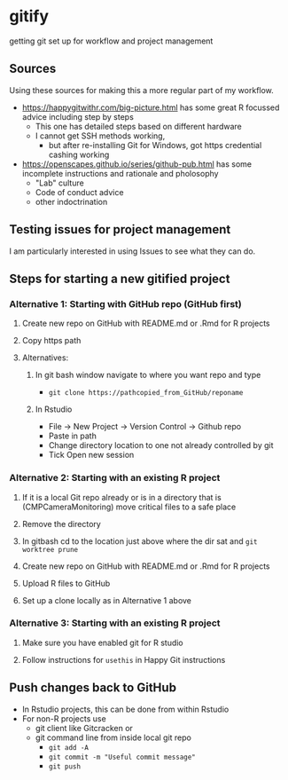 # gitify
getting git set up for workflow and project management

## Sources 

Using these sources for making this a more regular part of my workflow.

* https://happygitwithr.com/big-picture.html has some great R focussed advice including step by steps
    * This one has detailed steps based on different hardware
    * I cannot get SSH methods working, 
        * but after re-installing Git for Windows, got https credential cashing working
* https://openscapes.github.io/series/github-pub.html has some incomplete instructions and rationale and pholosophy
    * "Lab" culture
    * Code of conduct advice
    * other indoctrination

    
## Testing issues for project management
      
I am particularly interested in using Issues to see what they can do.

## Steps for starting a new gitified project

### Alternative 1:  Starting with GitHub repo (GitHub first)

1. Create new repo on GitHub with README.md or .Rmd for R projects

2. Copy https path

3. Alternatives:

	1. In git bash window navigate to where you want repo and type 

		* `git clone https://pathcopied_from_GitHub/reponame`

	2. In Rstudio

		* File -> New Project -> Version Control -> Github repo
		* Paste in path
		* Change directory location to one not already controlled by git
		* Tick Open new session


### Alternative 2:  Starting with an existing R project

1. If it is a local Git repo already or is in a directory that is (CMPCameraMonitoring) move critical files to a safe place

2. Remove the directory

3. In gitbash cd to the location just above where the dir sat and `git worktree prune`

4.  Create new repo on GitHub with README.md or .Rmd for R projects

5. Upload R files to GitHub

6. Set up a clone locally as in Alternative 1 above

### Alternative 3:  Starting with an existing R project

1. Make sure you have enabled git for R studio

2. Follow instructions for `usethis` in Happy Git instructions


## Push changes back to GitHub

* In Rstudio projects, this can be done from within Rstudio
* For non-R projects use 
	* git client like Gitcracken or 
	* git command line from inside local git repo
		* `git add -A`
		* `git commit -m "Useful commit message"`
		* `git push`

